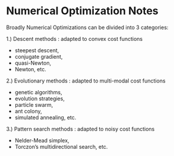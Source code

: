 # Numerical Optimization Notes

Broadly Numerical Optimizations can be divided into 3 categories:

1.) Descent methods : adapted to convex cost functions
 - steepest descent, 
 - conjugate gradient, 
 - quasi-Newton, 
 - Newton, etc.
 
2.) Evolutionary methods : adapted to multi-modal cost functions
 - genetic algorithms, 
 - evolution strategies, 
 - particle swarm, 
 - ant colony, 
 - simulated annealing, etc.
 
3.) Pattern search methods : adapted to noisy cost functions
 - Nelder-Mead simplex, 
 - Torczon’s multidirectional search, etc.
